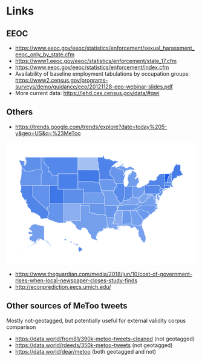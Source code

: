 # Links

## EEOC

- https://www.eeoc.gov/eeoc/statistics/enforcement/sexual_harassment_eeoc_only_by_state.cfm
- https://www1.eeoc.gov/eeoc/statistics/enforcement/state_17.cfm
- https://www.eeoc.gov/eeoc/statistics/enforcement/index.cfm
- Availability of baseline employment tabulations by occupation groups: https://www2.census.gov/programs-surveys/demo/guidance/eeo/20121128-eeo-webinar-slides.pdf
- More current data: https://lehd.ces.census.gov/data/#qwi

## Others
-  https://trends.google.com/trends/explore?date=today%205-y&geo=US&q=%23MeToo

![Google Trend by state](data/google-trends/metoo-by-state.png "MeToo by state")

-  https://www.theguardian.com/media/2018/jun/10/cost-of-government-rises-when-local-newspaper-closes-study-finds
-  http://econprediction.eecs.umich.edu/

## Other sources of MeToo tweets

Mostly not-geotagged, but potentially useful for external validity corpus comparison

- https://data.world/from81/390k-metoo-tweets-cleaned (not geotagged)
- https://data.world/rdeeds/350k-metoo-tweets (not geotagged)
- https://data.world/dear/metoo (both geotagged and not)
